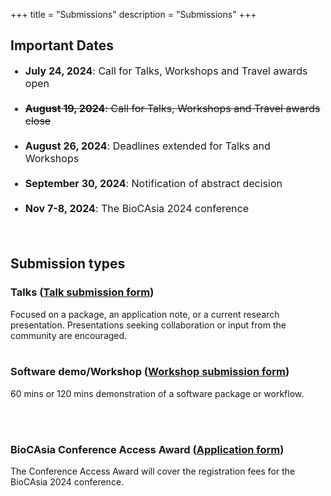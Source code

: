 +++
title = "Submissions"
description = "Submissions"
+++

## Important Dates
<style>
    ul.event-list li {
        margin-bottom: 20px; font-size: 16px; /* Adjust the value as needed */
    }
</style>

<ul class="event-list">
    <li><b>July 24, 2024</b>: Call for Talks, Workshops and Travel awards open</li>
    <li><s><b>August 19, 2024</b>: Call for Talks, Workshops and Travel awards close</s></li>
    <li><b>August 26, 2024</b>: Deadlines extended for Talks and Workshops</li>
    <li><b>September 30, 2024</b>: Notification of abstract decision</li>
    <li><b>Nov 7-8, 2024</b>: The BioCAsia 2024 conference</li>
    <br>
</ul>

## Submission types

### Talks (<a href="https://forms.office.com/r/ZzXAnaTpDV" target="_blank">Talk submission form</a>)

Focused on a package, an application note, or a current research presentation. Presentations seeking collaboration or input from the community are encouraged.
<br><br>

### Software demo/Workshop (<a href="https://forms.office.com/r/60SPeimHw4" target="_blank">Workshop submission form</a>)
60 mins or 120 mins demonstration of a software package or workflow.

<br><br>

### BioCAsia Conference Access Award (<a href="https://forms.office.com/r/ST13XfQiHz" target="_blank">Application form</a>)
The Conference Access Award will cover the registration fees for the BioCAsia 2024 conference.
